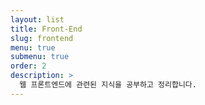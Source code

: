 ```yaml
---
layout: list
title: Front-End
slug: frontend
menu: true
submenu: true
order: 2
description: >
  웹 프론트엔드에 관련된 지식을 공부하고 정리합니다.
---
```

